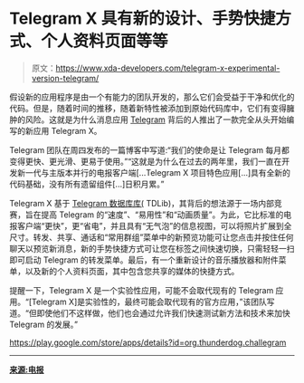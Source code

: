 # Telegram X 具有新的设计、手势快捷方式、个人资料页面等等

> 原文：<https://www.xda-developers.com/telegram-x-experimental-version-telegram/>

假设新的应用程序是由一个有能力的团队开发的，那么它们会受益于干净和优化的代码。但是，随着时间的推移，随着新特性被添加到原始代码库中，它们有变得臃肿的风险。这就是为什么消息应用 [Telegram](https://www.xda-developers.com/telegram-4-7-quick-replies-multiple-accounts/) 背后的人推出了一款完全从头开始编写的新应用 Telegram X。

Telegram 团队在周四发布的一篇博客中写道:“我们的使命是让 Telegram 每月都变得更快、更光滑、更易于使用。”“这就是为什么在过去的两年里，我们一直在开发新一代与主版本并行的电报客户端[...Telegram X 项目特色应用[...]具有全新的代码基础，没有所有遗留组件[...]日积月累。”

Telegram X 基于 [Telegram 数据库库(](https://telegram.org/blog/tdlib) TDLib)，其背后的想法源于一场内部竞赛，旨在提高 Telegram 的“速度”、“易用性”和“动画质量”。为此，它比标准的电报客户端“更快”，更“省电”，并且具有“无气泡”的信息视图，可以将照片扩展到全尺寸。转发、共享、通话和“常用群组”菜单中的新预览功能可让您点击并按住任何聊天以预览新消息，新的手势快捷方式可让您在标签之间快速切换，只需轻轻一扫即可启动 Telegram 的转发菜单。最后，有一个重新设计的音乐播放器和附件菜单，以及新的个人资料页面，其中包含您共享的媒体的快捷方式。

提醒一下，Telegram X 是一个实验性应用，可能不会取代现有的 Telegram 应用。“[Telegram X]是实验性的，最终可能会取代现有的官方应用，”该团队写道。“但即使他们不这样做，他们也会通过允许我们快速测试新方法和技术来加快 Telegram 的发展。”

https://play.google.com/store/apps/details?id=org.thunderdog.challegram

* * *

[**来源:电报**](https://telegram.org/blog/telegram-x)